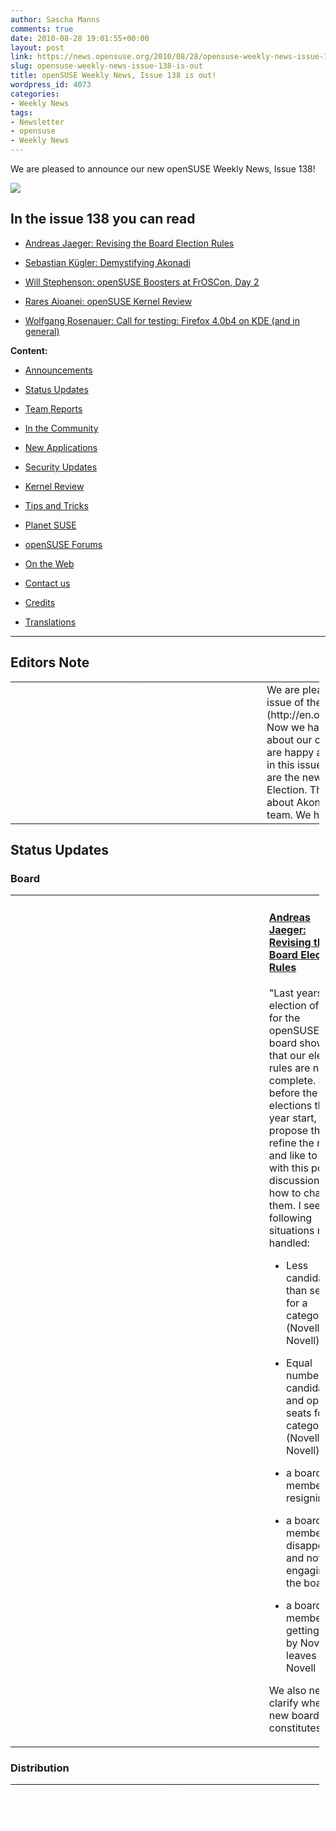 ```yaml
---
author: Sascha Manns
comments: true
date: 2010-08-28 19:01:55+00:00
layout: post
link: https://news.opensuse.org/2010/08/28/opensuse-weekly-news-issue-138-is-out/
slug: opensuse-weekly-news-issue-138-is-out
title: openSUSE Weekly News, Issue 138 is out!
wordpress_id: 4073
categories:
- Weekly News
tags:
- Newsletter
- opensuse
- Weekly News
---
```


We are pleased to announce our new openSUSE Weekly News, Issue 138!
<!-- more -->








[![](http://en.opensuse.org/images/6/6d/Opensuse_weekly_news_banner.png)](http://en.opensuse.org/File:Opensuse_weekly_news_banner.png)













## In the issue 138 you can read




  * [ Andreas Jaeger: Revising the Board Election Rules](http://news.opensuse.org/?p=4073#Andreas_Jaeger:_Revising_the_Board_Election_Rules)


  * [ Sebastian Kügler: Demystifying Akonadi](http://news.opensuse.org/?p=4073#Sebastian_K.C3.BCgler:_Demystifying_Akonadi)


  * [ Will Stephenson: openSUSE Boosters at FrOSCon, Day 2](http://news.opensuse.org/?p=4073#Will_Stephenson:_openSUSE_Boosters_at_FrOSCon.2C_Day_2)


  * [ Rares Aioanei: openSUSE Kernel Review](http://news.opensuse.org/?p=4073#Rares_Aioanei:_openSUSE_Kernel_Review)


  * [ Wolfgang Rosenauer: Call for testing: Firefox 4.0b4 on KDE (and in general)](http://news.opensuse.org/?p=4073#Wolfgang_Rosenauer:_Call_for_testing:_Firefox_4.0b4_on_KDE_.28and_in_general.29)















**Content:**




  * [ Announcements](http://news.opensuse.org/?p=4073#Announcements)


  * [ Status Updates](http://news.opensuse.org/?p=4073#Status_Updates)


  * [ Team Reports](http://news.opensuse.org/?p=4073#Team_Reports)


  * [ In the Community](http://news.opensuse.org/?p=4073#In_the_Community)


  * [ New Applications](http://news.opensuse.org/?p=4073#New.2FUpdated_Applications_.40_openSUSE)


  * [ Security Updates](http://news.opensuse.org/?p=4073#Security_Updates)


  * [ Kernel Review](http://news.opensuse.org/?p=4073#Kernel_Review)


  * [ Tips and Tricks](http://news.opensuse.org/?p=4073#Tips_and_Tricks)


  * [ Planet SUSE](http://news.opensuse.org/?p=4073#Planet_SUSE)


  * [ openSUSE Forums](http://news.opensuse.org/?p=4073#openSUSE_Forums)


  * [ On the Web](http://news.opensuse.org/?p=4073#On_the_Web)


  * [ Contact us](http://news.opensuse.org/?p=4073#Feedback_.2F_Communicate_.2F_Get_Involved)


  * [ Credits](http://news.opensuse.org/?p=4073#Credits)


  * [ Translations](http://news.opensuse.org/?p=4073#Translations)







  



  






  

  

  

  

  

  

  

  

  

  

  

  

  

  

  

  

  

  






* * *


  






## Editors Note








<table style="width: 98%;" class="zeroBorder" >
<tbody >
<tr >

<td style="color: rgb(255, 255, 255); text-align: center; vertical-align: top; width: 36px;" >[![](http://en.opensuse.org/images/thumb/7/7f/OWN-oxygen-EditorsNote_draft02.png/48px-OWN-oxygen-EditorsNote_draft02.png)](http://en.opensuse.org/File:OWN-oxygen-EditorsNote_draft02.png)
</td>

<td style="margin: 0pt 1em 0pt 0pt;" > We are pleased to announce our **138** issue of the [openSUSE Weekly News](http://en.opensuse.org/Portal:Weekly_news).  Now we have 138 issues full of information about our choosed System openSUSE. We are happy about that. What we're expecting in this issue?  One of the interesting Topics are the new discussed Rules from the Board Election. Then we have a interesting article about Akonadi, and new Stuff from the Mono team.  We hope that you will enjoy reading. 
</td>
</tr>
</tbody>
</table>





  









## Status Updates








### Board





<table style="width: 98%;" class="zeroBorder" >
<tbody >
<tr >

<td style="color: rgb(255, 255, 255); text-align: center; vertical-align: top; width: 36px;" >[![](http://en.opensuse.org/images/thumb/b/b2/OWN-oxygen-Board.png/48px-OWN-oxygen-Board.png)](http://en.opensuse.org/File:OWN-oxygen-Board.png)
</td>

<td style="margin: 0pt 1em 0pt 0pt;" >


####  [Andreas Jaeger: Revising the Board Election Rules](http://lizards.opensuse.org/2010/08/25/revising-the-board-election-rules/)


"Last years election of seats for the openSUSE board showed that our election rules are not complete. So, before the elections this year start, I propose that we refine the rules and like to start with this post a discussion on how to change them.  I see the following situations not handled: 


  * Less candidates than seats for a category (Novell/non-Novell) 


  * Equal number of candidates and open seats for a category (Novell/non-Novell) 


  * a board member resigning 


  * a board member disappearing and not engaging in the board 


  * a board member getting hired by Novell or leaves Novell 

We also need to clarify when the new board constitutes." 
</td>
</tr>
</tbody>
</table>





  







### Distribution





<table style="width: 98%;" class="zeroBorder" >
<tbody >
<tr >

<td style="color: rgb(255, 255, 255); text-align: center; vertical-align: top; width: 36px;" >[![](http://en.opensuse.org/images/thumb/9/94/Suse_Box.png/48px-Suse_Box.png)](http://en.opensuse.org/File:Suse_Box.png)
</td>

<td style="margin: 0pt 1em 0pt 0pt;" >  




####  Schedules for the next Week


"2. September 2010: **openSUSE 11.4 Milestone 2 release:** Milestone: snapshot release without agenda. We release it once we have several new key components in."  


####  Maintainance Updates





#####  [openSUSE-RU-2010:0531-1 (low): NetworkManager: Remove call to NFS restart](http://hermes.opensuse.org/messages/4841454)





#####  [openSUSE-RU-2010:0530-1 (moderate): inputattach: Fix syntax errors in the init script](http://hermes.opensuse.org/messages/4841455)





#####  [openSUSE-RU-2010:0535-1 (moderate): mount.cifs: Does not appear to support the (documented, preferred) credentials option. Fixed by this update.](http://hermes.opensuse.org/messages/4841468)





#####  [openSUSE-RU-2010:0534-1 (important): cpio: It crashes on non existing pattern file. Fixed by this update.](http://hermes.opensuse.org/messages/4841469)





#####  [openSUSE-RU-2010:0533-1 (low): smpppd: allow to control non-dialup interfaces](http://hermes.opensuse.org/messages/4841470)





#####  [openSUSE-RU-2010:0545-1 (important): lxdm: Collective update for lxdm](http://hermes.opensuse.org/messages/4855539)





#####  [openSUSE-RU-2010:0548-1 (low): pstoedit: This update fixes an crash of pstoedit when it is called from inkscape](http://hermes.opensuse.org/messages/4856280)





#####  [openSUSE-RU-2010:0555-1 (low): ivman: Fixed not receiving hal events (openSUSE 11.2)](http://hermes.opensuse.org/messages/4865659)





#####  [openSUSE-RU-2010:0554-1 (low): ivman: Fixed not receiving hal events (openSUSE 11.3)](http://hermes.opensuse.org/messages/4865660)





####  Bugzilla




The numbers for all openSUSE project products are this week: 




  * All Open Reports: 5297 (+44) 


  * Blocker: 3 (+0) 


  * Critical: 338 (+11) 


  * Major: 994 (+11) 


  * Normal: 2965 (+16) 


  * Minor: 444 (+6) 


  * Enhancements: 553 (+0) 



**Important links:**




  * [Detailed Bugzilla Report](https://bugzilla.novell.com/report.cgi?x_axis_field=bug_severity&y_axis_field=product&z_axis_field=&query_format=report-table&short_desc_type=allwordssubstr&short_desc=&long_desc_type=fulltext&long_desc=&classification=openSUSE&bug_file_loc_type=allwordssubstr&bug_file_loc=&status_whiteboard_type=allwordssubstr&status_whiteboard=&keywords_type=anywords&keywords=&bug_status=UNCONFIRMED&bug_status=NEW&bug_status=ASSIGNED&bug_status=NEEDINFO&bug_status=REOPENED&emailassigned_to1=1&emailtype1=substring&email1=&emailassigned_to2=1&emailreporter2=1&emailqa_contact2=1&emailcc2=1&emailtype2=substring&email2=&bugidtype=include&bug_id=&votes=&chfieldfrom=&chfieldto=Now&chfieldvalue=&format=table&action=wrap&field0-0-0=noop&type0-0-0=noop&value0-0-0=)


  * [Submitting Bug Reports](http://en.opensuse.org/openSUSE:Submitting_bug_reports)


  * [Bug Reporting FAQ](http://en.opensuse.org/openSUSE:Bug_reporting_FAQ)


</td>
</tr>
</tbody>
</table>





  







## Team Reports





### Build Service Team





<table style="width: 98%;" class="zeroBorder" >
<tbody >
<tr >

<td style="color: rgb(255, 255, 255); text-align: center; vertical-align: top; width: 36px;" >[![](http://en.opensuse.org/images/9/98/OWN-oxygen-Build-Service.png)](http://en.opensuse.org/File:OWN-oxygen-Build-Service.png)
</td>

<td style="margin: 0pt 1em 0pt 0pt;" >


####  [Martin Mohring: OBS 2.1: Status of PowerPC and MIPS support with QEMU](http://lizards.opensuse.org/2010/08/22/obs-2-1-status-of-powerpc-and-mips-support-with-qemu/)


"Now that ARM support in the OBS is getting more mature, here a report on the Status of PowerPC and MIPS builds using QEMU. They are implemented similiar to the ARM solution, and use QEMU Usermode (to allow speedup with x86 based cross compilers like we do for ARM).  First of all, PowerPC native builds do work since a long time (3+ years). At the beginning, only XEN virtualization was available for OBS, and XEN did not work on PowerPC hardware. Recently, KVM autosetup was added to OBS with release 1.8. KVM also works on PowerPC machines, so there are now fully functional PowerPC native builds with virtual machine support available."  


####  [Build Team Meeting](http://lists.opensuse.org/opensuse-buildservice/2010-08/msg00175.html)


Meeting minutes  


####  Build Service Statistics




  * Projects: 14665 (+96) 


  * Packages: 98471 (+445) 


  * Repositories: 23907 (+126) by 24478 (+98) confirmed users. 


</td>
</tr>
</tbody>
</table>





  







### KDE Team





<table style="width: 98%;" class="zeroBorder" >
<tbody >
<tr >

<td style="color: rgb(255, 255, 255); text-align: center; vertical-align: top; width: 36px;" >[![](http://en.opensuse.org/images/thumb/7/73/Kde-logo.jpg/48px-Kde-logo.jpg)](http://en.opensuse.org/File:Kde-logo.jpg)
</td>

<td style="margin: 0pt 1em 0pt 0pt;" >  




####  [Sebastian Kügler: Demystifying Akonadi](http://vizzzion.org/blog/2010/08/demystifying-akonadi/)


"The exotic-sounding ‘Akonadi’ refers to both a mythological figure and the KDE platform’s central information framework. This article will dispel some of the mystery about how Akonadi will improve performance and integration, and how it is being rolled out into KDE applications. I’ll also provide some insight how the technology works, and what will become possible with this new PIM framework.  Many people have been asking what the status of the new, Akonadi-based Kontact Groupware suite is. As I’ve been working closely with the PIM hackers, I thought I’d give my readers a heads-up on what’s going on and what to expect. In this article, I will often take KMail as an example for the port, but similar things apply to the other PIM applications that form the Kontact suite as well." 
</td>
</tr>
</tbody>
</table>





  







### Mono Team





<table style="width: 98%;" class="zeroBorder" >
<tbody >
<tr >

<td style="color: rgb(255, 255, 255); text-align: center; vertical-align: top; width: 36px;" >[![](http://en.opensuse.org/images/thumb/8/87/Mono_project_logo.png/48px-Mono_project_logo.png)](http://en.opensuse.org/File:Mono_project_logo.png)
</td>

<td style="margin: 0pt 1em 0pt 0pt;" >  




####  [Stephen Shaw: Mono Accessibility 2.1 Released](http://feedproxy.google.com/%7Er/decriptor/qXWe/%7E3/OiQgRCJwOIM/)


"We just released our first 2.x series update this week. This release brings a 127 bug fixes.  Over the last several months a fair amount of attention has been paid to improving at-spi2 as well. For those that don’t know what at-spi2 is its the next generation of Assistive Technology Service Provider Interface. The new at-spi2 using dbus in an effort to remove corba and bonobo from the gnome stack."  


####  [Mario Carrion: Mono Accessibility 2.1](http://blog.carrion.mx/2010/08/26/mono-accessibility-2-1/)


"Last Tuesday, we presented Mono Accessibility 2.1. We worked really hard on this release. Our main goals were, among other things, to improve our UI Automation Client API implementation, polish the interaction with at-spi2, better Moonlight accessibility and to handle custom and client-side providers. The great work made by all the contributors was the reason this release accomplished those goals." 
</td>
</tr>
</tbody>
</table>





  







### openFATE Team





<table style="width: 98%;" class="zeroBorder" >
<tbody >
<tr >

<td style="color: rgb(255, 255, 255); text-align: center; vertical-align: top; width: 36px;" >[![](http://en.opensuse.org/images/thumb/c/c2/Logo-fate.png/48px-Logo-fate.png)](http://en.opensuse.org/File:Logo-fate.png)
</td>

<td style="margin: 0pt 1em 0pt 0pt;" >  




####  [#310402: Driver Printer Konica Magicolor 2490 (and other)](https://features.opensuse.org/310402)


"there exist foo2lava printer drivers for several Konica Minolta magicolor printers (e.g. 2490 MF) for already some time. But they are not included in the standard Suse Distribution. It would be nice to include the drivers in the standard distribution."  


####  [#310403: DLNA Client / Service integration](https://features.opensuse.org/310403)


"Many devices and computers in the home can provide DLNA servers and client for media playback and serving. This is to propose 2 things: (...)"  


####  [#310405: yast2 wagon should be a fully graphic upgrade tool](https://features.opensuse.org/310405)


"I really like it that yast2-wagon exists for users to upgrade from release to release. It effectively does a zypper dup, but via a nicer gui interface. (...)"  


####  [#310406: Make /sbin and /usr/sbin accessible by sudo out-of-the-box](https://features.opensuse.org/310406)


"In current situation, /sbin and /usr/sbin are excluded from user path. If the user wants to use 'sudo' to run superuser tools located in sbin, the command fails. (...)"  


####  [#310410: Evaluate switching to libjpeg-turbo](https://features.opensuse.org/310410)


"Quoting [http://fedoraproject.org/wiki/Features/libjpeg-turbo](http://fedoraproject.org/wiki/Features/libjpeg-turbo): ==== libjpeg-turbo is fork of the original libjpeg project. It contains numerous performance related enhancements and is at least twice faster in JPEG compression/decompression than original libjpeg on platforms with MMX/SSE instruction set. It has same API/ABI like original libjpeg and also runs on non-SSE platforms where is around 25% faster. [http://sourceforge.net/projects/libjpeg-turbo](http://sourceforge.net/projects/libjpeg-turbo) ==== We should evaluate this library and see if we can replace libjpeg with it for improved performance."  


####  [#310431: Create automatic private group for new user](https://features.opensuse.org/310431)


"In Yast user management, add an option in the new user dialog to have a new, private group created for the user. The group should be named as the user. (...)"  


####  [#310433: Support for apt-url](https://features.opensuse.org/310433)


"In the fact there are many webpages and articles (not only ubuntu tutorials) using apt-url feature to install software, would be nice if openSUSE implements own solution for this feature. (...)"  


####  [#310442: New .desktop features](https://features.opensuse.org/310442)


"Desktop files should contains lots of information, helping for desktop software.  First of enchancement should be connection with other desktop file. It means, that .desktop files should update status automatically, when used or displayed.  Second would be autmatically removing broken desktop files."  


####  [#310443: Preload Improvements in openSUSE](https://features.opensuse.org/310443)


"The preload teams are doing many improvements for preloads, very few of these end in the openSUSE distribution. The improvements are bug fixes, hardware enablement and UI changes.  Goal: Get all preload improvements into the next openSUSE release."  


####  Statistics




[Feature](https://features.opensuse.org/) statistics for [openSUSE 11.4](https://features.opensuse.org/statistic/product/22236): 




  * Total: 185 (+15) 


  * Unconfirmed: 171 (+13) 


  * New: 6 (+0) 


  * Evaluation: 6 (+0) 


  * Candidate: 0 (+0) 


  * Done: 1 (+1) 


  * Rejected: 0 (+0) 


  * Duplicate: 1 (+1) 



[More information on openFATE](http://en.opensuse.org/openSUSE:Openfate)



</td>
</tr>
</tbody>
</table>





  







### Translation Team





<table style="width: 98%;" class="zeroBorder" >
<tbody >
<tr >

<td style="color: rgb(255, 255, 255); text-align: center; vertical-align: top; width: 36px;" >[![](http://en.opensuse.org/images/thumb/9/95/Icon-localize.png/48px-Icon-localize.png)](http://en.opensuse.org/File:Icon-localize.png)
</td>

<td style="margin: 0pt 1em 0pt 0pt;" >  




####  Localization




  * Daily updated translation statistics are available on the [openSUSE Localization Portal](http://i18n.opensuse.org/). 


  * [Trunk Top-List](http://i18n.opensuse.org/stats/trunk/toplist.php) – [Localization Guide](http://en.opensuse.org/OpenSUSE_Localization_Guide)


</td>
</tr>
</tbody>
</table>





  









## In the Community 








<table style="width: 98%;" class="zeroBorder" >
<tbody >
<tr >

<td style="color: rgb(255, 255, 255); text-align: center; vertical-align: top; width: 36px;" >[![](http://en.opensuse.org/images/3/31/Icon-project.png)](http://en.opensuse.org/File:Icon-project.png)
</td>

<td style="margin: 0pt 1em 0pt 0pt;" >  




####  [Sirko Kemter: FrOSCon 2010](http://karl-tux-stadt.de/ktuxs/?p=2688)


"Last weekend took FrOSCon place and openSUSE had a great presentation there. It was the 5th FroSCon and I was there since the second. FrOSCon addresses more developer and so its the best way to make a simple booth there for presenting openSUSE. FrOSCon offers projects rooms for making ther own program in there. Projects like PHP, Django, Perl, Geany and some others used the offer. After LinuxTag I said to Henne let us take an developer room too, we can make what we want in there, we have only what we do in it."  


####  [Will Stephenson: openSUSE Boosters at FrOSCon, Day 2](http://lizards.opensuse.org/2010/08/22/opensuse-boosters-at-froscon-day-2/)


"Back home in Nuernberg now – Sunday has been a long day of hacking on Elgg and its plugins to shape it into a users site that knows about the social side of the openSUSE community.  Our ‘Hack Meck’ was a little bit harder after letting loose at the legendary FrOSCon Saturday night party in the balmy August air, but we still managed to put down the glow sticks, hammer the keys and reach our goals for the weekend. These were adapting the user data to include fields that are peculiar to openSUSE such as membership status and IRC cloak, enhancing the Poll plugin to meet our info gathering needs, adapting the Elgg theming to our ubiquitous Bento theme, and working on calendaring and events so that we all know what is coming next in openSUSE world and so you can display your packaging and bug-reporting achievements to the world."  


####  [Nelson Marques: The Concept of Marketing and openSUSE Conference 2010](http://nmarques.digitalwhores.net/2010/08/25/the-concept-of-marketing-and-opensuse-conference-2010/)


"Dear openSUSE contributor and enthusiast, Is Marketing important for Free Software development? I hope to reach an answer in openSUSE Conference 2010 with the community and help the openSUSE Community to develop their own concepts of Marketing. I believe this is a very sensible and important task that I could accomplish with your help and participation on my small presentation.  My presentation will target ‘The Concept of Marketing and FOSS Development’ and it goal is to establish a Concept of Marketing that can be developed by the openSUSE Community based on a set of small concepts defined by Marketing, such as: trade, value, consumer or processes."  


###  Welcome new Members (Corner for new acknowledged Members)


"We are pleased to announce our new openSUSE Members: 


  * [Christophe Hoenen (oeilvert)](https://users.opensuse.org/show/oeilvert) He is very active on the forums. 


  * [Kyrill Detinov (Lazy_Kent)](https://users.opensuse.org/show/Lazy_Kent) Very active in Bugzilla, Mailinglists and BuildService 


  * [Sebastian Kügler (vizzzion)](https://users.opensuse.org/show/vizzzion) Active opensuse-kde developer. Also active in Mailinglists and Bugzilla. 


  * [Christian Wittmer (computersalat)](https://users.opensuse.org/show/computersalat) He is active in the Buildservice." 




###  Events & Meetings




Past: 




  * [**August 21-22, 2010: FrOSCon (St. Augustin/Germany; http://www.froscon.de/)**](http://news.opensuse.org/2010/04/19/froscon-st-augustin-germany/)


  * [** August 24, 2010: openSUSE Marketing Team Meeting**](http://news.opensuse.org/2010/07/26/opensuse-marketing-team-meeting-5/)


  * [** August 25, 2010: openSUSE Board Meeting**](http://news.opensuse.org/2010/03/24/opensuse-board-meeting/)



  

 Upcoming: 




  * [**August 31-September 1, 2010: LinuxCon Brasil 2010 (São Paulo/Brazil)**](http://events.linuxfoundation.org/events/linuxcon-brazil)


  * [** September 1, 2010: German Wiki Team Meeting**](http://news.opensuse.org/2010/05/30/german-wiki-team-meeting-2/)


  * [** September 2, 2010: openSUSE KDE Team Meeting**](http://news.opensuse.org/2010/05/13/%ef%bb%bfopensuse-kde-team-meeting/)


  * [**September 7, 2010: VOLDAY 2 (São Paulo/Brazil)**](http://volcon.org/volday2/)


  * You can find more informations on other events at: 


    * [openSUSE News/Events](http://news.opensuse.org/category/events/) – [Local events](http://en.opensuse.org/openSUSE:Ambassadors_events)




###  openSUSE for your ears




  * The openSUSE Weekly News are available as Livestream or Podcast in the German Language. You can hear it or download it on [http://blog.radiotux.de/podcast](http://blog.radiotux.de/podcast). 




###  openSUSE in $COUNTRY


"Details"  


###  Communication




  * [The mail lists](http://lists.opensuse.org/) have: 37674 (-8) subscribers. 


  * [The openSUSE Forums](http://forums.opensuse.org/)] have: 


    * 49631 (+252) registered users 


    * The most users ever online was 33435, 23-Aug-2010 at 03:27. 




###  Contributors




  * 4947 (+18) of 12550 (+40) registered contributors in the User Directory have signed the Guiding Principles. The board has acknowledged 436 (+5) [members](http://en.opensuse.org/openSUSE:Members).   

  




</td>
</tr>
</tbody>
</table>





  









## New/Updated Applications @ openSUSE








<table style="width: 98%;" class="zeroBorder" >
<tbody >
<tr >

<td style="color: rgb(255, 255, 255); text-align: center; vertical-align: top; width: 36px;" >[![](http://en.opensuse.org/images/1/10/OWN-oxygen-New-Updated-Applications.png)](http://en.opensuse.org/File:OWN-oxygen-New-Updated-Applications.png)
</td>

<td style="margin: 0pt 1em 0pt 0pt;" >


####  [Packman: imagination 2.1.1](http://packman.links2linux.org/package/imagination/183673)


"Imagination is a lightweight and simple DVD slide show maker written in C language and built with the GTK+2 toolkit. I noticed a lack on the Linux platform of a user-friendly DVD slide show maker, so I started developing Imagination. True, there are some other GUIs which do the job, but they usually require a lot of dependencies to be installed first. Imagination has been designed from the ground up to be fast, light and easy-to-use. It requires the ffmpeg encoder ONLY to produce the movie file - to be burned to DVD then with another application. Yes you don't need any other third-party software, I like the KISS principle :) Imagination at present features 26 transitions effects developed as plugins loaded at startup. Exporting of the slideshow as FLV format is supported. No sound and Ken Burns effects yet but they are planned in the next release."  


####  [OMG!SUSE! team: Photographers Rejoice! digiKam 1.4 hits the streets](http://feedproxy.google.com/%7Er/omgsuse/%7E3/bPXHi606NU4/photographers-rejoice-digikam-14-hits-streets)


"Professional-grade photo management app digiKam bumped to version 1.4.0 today, fixing a roll-full1 of bugs, including several crashes (full changelog).  For the unfamiliar, digiKam is an aphoto management app for KDE (but you can use it on GNOME too!), which makes importing and organizing photos easy peasy." 


  * You can find other interesting Packages at: 


  * [Packman](http://packman.links2linux.de/rdf/packman_en.rdf) – [OBS](https://hermes.opensuse.org/feeds/53368.rdf)


</td>
</tr>
</tbody>
</table>





  









## Security Updates








<table style="width: 98%;" class="zeroBorder" >
<tbody >
<tr >

<td style="color: rgb(255, 255, 255); text-align: center; vertical-align: top; width: 36px;" >[![](http://en.opensuse.org/images/6/68/Logo-SecurityUpdates.png)](http://en.opensuse.org/File:Logo-SecurityUpdates.png)
</td>

<td style="margin: 0pt 1em 0pt 0pt;" >


To view the security announcements in full, or to receive them as soon as they're released, refer to the [openSUSE Security Announce](http://lists.opensuse.org/opensuse-security-announce/) mailing list.  

  







####  [SUSE Security Summary Report: SUSE-SR:2010:016](http://lists.opensuse.org/opensuse-security-announce/2010-08/msg00005.html)




  * Announcement ID: SUSE-SR:2010:016 


  * Date: Thu, 26 Aug 2010 11:00:00 +0000 


  * Cross-References: CVE-2010-0211, CVE-2010-0212, CVE-2010-1168 


  * CVE-2010-1447, CVE-2010-1507, CVE-2010-1797 


  * CVE-2010-2497, CVE-2010-2498, CVE-2010-2499 


  * CVE-2010-2500, CVE-2010-2519, CVE-2010-2520 


  * CVE-2010-2527, CVE-2010-2541, CVE-2010-2548 


  * CVE-2010-2576, CVE-2010-2783, CVE-2010-2805 


  * CVE-2010-2806, CVE-2010-2807, CVE-2010-2808 


  * CVE-2010-3019, CVE-2010-3020, CVE-2010-3021 




####  [openSUSE-SU-2010:0430-4 (important): MozillaThunderbird: Update to 3.0.6 security release](http://hermes.opensuse.org/messages/4838220)





####  [openSUSE-SU-2010:0540-1 (important): opera: version 10.61 fixes various vulnerabilities](http://hermes.opensuse.org/messages/4852324)





####  [openSUSE-SU-2010:0546-1 (moderate): openldap2: fixed MODRDN DoS, replicating inconsistencies and \0 character-DoS (openSUSE 11.2)](http://hermes.opensuse.org/messages/4855538)





####  [openSUSE-SU-2010:0547-1 (moderate): openldap2: fixed MODRDN DoS, replicating inconsistencies and \0 character-DoS (openSUSE 11.1)](http://hermes.opensuse.org/messages/4855553)





####  [openSUSE-SU-2010:0549-1 (critical): freetype2: security update for various bugs](http://hermes.opensuse.org/messages/4857454)





####  [openSUSE-SU-2010:0553-1 (moderate): java-1_6_0-openjdk security update](http://hermes.opensuse.org/messages/4865170)



</td>
</tr>
</tbody>
</table>





  









## Kernel Review








<table style="width: 98%;" class="zeroBorder" >
<tbody >
<tr >

<td style="color: rgb(255, 255, 255); text-align: center; vertical-align: top; width: 36px;" >[![](http://en.opensuse.org/images/thumb/b/bc/Tux.svg.png/48px-Tux.svg.png)](http://en.opensuse.org/File:Tux.svg.png)
</td>

<td style="margin: 0pt 1em 0pt 0pt;" >  




####  [h-online/Thorsten Leemhuis: Kernel Log: New X Server, 3D drivers for Radeon 5000 and new stable kernels](http://www.h-online.com/open/features/Kernel-Log-New-X-Server-3D-drivers-for-Radeon-5000-and-new-stable-kernels-1065375.html)


"While the new kernel versions mainly correct minor bugs, X.org's next generation X Server offers a range of improvements. Various code segments released by AMD developers allow the X.org open source drivers for Radeon GPUs to utilise the 2D and 3D acceleration features available with Radeon series 5000 graphics cards."  


####  [Rares Aioanei: openSUSE Kernel Review](http://schaiba.wordpress.com/2010/08/22/opensuse-kernel-news-28-08-2010/)


Rares Aioanei gives a good Weekly Review about the Kernel.  


####  [Linus Torvalds: Linux 2.6.36-rc2](http://lwn.net/Articles/401390/)


"Another week, another -rc. I didn't really ever get around to announcing -rc1 when I released it, and we had enough niggling small problems (like a memory corruptor in the HID layer that ended up causing some random problems etc) there that I never got around to fixing that lack of announcement. And hopefully -rc2 is a good point to correct the lack of earlier commentary." 
</td>
</tr>
</tbody>
</table>





  









## Tips and Tricks








<table style="width: 98%;" class="zeroBorder" >
<tbody >
<tr >

<td style="color: rgb(255, 255, 255); text-align: center; vertical-align: top; width: 36px;" >[![](http://en.opensuse.org/images/9/98/OWN-oxygen-Tips-and-Tricks.png)](http://en.opensuse.org/File:OWN-oxygen-Tips-and-Tricks.png)
</td>

<td style="margin: 0pt 1em 0pt 0pt;" >  




###  For Desktop Users





####  [makeuseof.com/Justin Pot: BleachBit – A Utility To Clean Up Your Linux System](http://www.makeuseof.com/tag/bleachbit-utility-clean-linux-system/)


"It’s no secret: many programs fill your hard drive with well-meaning, but useless, crap. From browser caches to install leftovers to logs, computers are full of unnecessary information.  Windows users can turn to CCleaner – a program that can make your computer run faster - to systematically remove such fluff from their drive. But what about Linux users who need to wipe and clean their Linux machine?" You can find bleachbit in our Repositories: [http://bit.ly/a1oiiK](http://bit.ly/a1oiiK) 


###  For Commandline/Script Newbies





####  [Linux Journal/LJ Staff: Stupid tar Tricks](http://www.linuxjournal.com/content/stupid-tar-tricks)


"One of the most common programs on Linux systems for packaging files is the venerable tar. tar is short for tape archive, and originally, it would archive your files to a tape device. Now, you're more likely to use a file to make your archive. To use a tarfile, use the command-line option -f . To create a new tarfile, use the command-line option -c. To extract files from a tarfile, use the option -x. You also can compress the resulting tarfile via two methods. To use bzip2, use the -j option, or for gzip, use the -z option. (...)"  


####  [ServerWatch/Juliet Kemp: Single vs. Double Quotes in Bash](http://www.serverwatch.com/tutorials/article.php/3898896/Single-vs-Double-Quotes-in-Bash.htm)


"In Bash, whether to use single or double quotes depends on exactly what you want to do, and the differences can trip you up if you're not concentrating. Here's a quick rundown of what each does and when to use them. (...)" 


  







###  For Developers and Programmers





####  [IBM developerWorks/Wei Dong Xie: Avoiding memory leaks in POSIX thread programming](http://www.ibm.com/developerworks/linux/library/l-memory-leaks/)


"POSIX thread programming defines a standard set of C programming language types, functions, and constants—and pthreads provide a powerful tool for thread management. To use pthreads to the fullest, you'll want to avoid the common mistakes. One common mistake is forgetting to join joinable threads, which can create memory leaks and cause extra work. In this tips-oriented article, learn the basics of POSIX threads, see how to identify and detect thread memory leaks, and get solid advice for avoiding them." 


  







###  For System Administrators





####  [Jared Ottley: Alfresco: Permissions Web Scripts](http://feeds.ottleys.net/%7Er/jaredottley/%7E3/kQP5f3fZqJA/alfresco-permissions-web-scripts)


"A couple of months back I was asked to write a couple of web scripts to help one of our customers to be able to check and modify permissions for content/spaces in the Alfresco repository. I’ve finally had the chance to spend sometime testing and now writing about them.  The core of the web scripts was quick to write. The fun (more time consuming) part was working with exception handling in javascipt. I know tons of fun right! There are few different ways to use exception handling based on which version of Alfresco you are using. The customer is on Enterprise 3.1 and I wanted to make sure that the web scripts also worked on the more current releases of Alfresco as well. A change (re: addition) was made in Enterprise 3.2.1 and Community 3.3 to help simplify exception handeling. I’ll talk about exception handling and these differences in a follow up post. For now let’s talk about these new web scripts."  


####  [IBMDeveloperWorks/Ian Shields: Learn Linux, 101: Maintain the integrity of filesystems](http://www.ibm.com/developerworks/linux/library/l-lpic1-v3-104-2/index.html?ca=drs-)


"Learn how to check the integrity of your Linux® filesystems, monitor free space, and fix simple problems. Use the material in this article to study for the Linux Professional Institute (LPI) 101 exam for Linux system administrator certification—or just to check your filesystems and keep them in good working order, especially after a system crash or power loss." 
</td>
</tr>
</tbody>
</table>





  









## Planet SUSE








<table style="width: 98%;" class="zeroBorder" >
<tbody >
<tr >

<td style="color: rgb(255, 255, 255); text-align: center; vertical-align: top; width: 36px;" >[![](http://en.opensuse.org/images/thumb/f/fe/Logo-PlanetSUSE.png/48px-Logo-PlanetSUSE.png)](http://en.opensuse.org/File:Logo-PlanetSUSE.png)
</td>

<td style="margin: 0pt 1em 0pt 0pt;" >  




####  [Wolfgang Rosenauer: Call for testing: Firefox 4.0b4 on KDE (and in general)](http://www.rosenauer.org/blog/2010/08/23/call-for-testing-firefox-4-0b4-on-kde-and-in-general/)


"If you are brave enough feel free to update to Firefox 4.0b4 from the mozilla:beta repository. It will not install in parallel to previous versions but will replace your existing Firefox package. As always you want to backup your profile before so you can go back to your previous version without problems.  The latest package contains the KDE integration patches we had in FF3.x which are pretty much untested. So if you run KDE and want to give it a try please report issues you find in Novell’s Bugzilla."  


####  [Holger Hetterich: SMBTA documentation improving](http://holger123.wordpress.com/2010/08/24/smbta-documentation-improving/)


"While we are working on getting a first release of smbtad and smbtatools out of the door, we’ve just released the “SMB Traffic Analyzer Guide“. This is the very first version. The goal of the guide is to have a complete documentation of all components of SMB Traffic Analyzer. We know this initial version has it’s problems, but we will continue to improve the SMBTA guide by time. So before you complain, sit back, rest, and think about this is work in progress."  


####  [LenZ Grimmer: OpenSQL Camp Europe and FrOSCon: A summary](http://www.lenzg.net/archives/309-OpenSQL-Camp-Europe-and-FrOSCon-A-summary.html)


"With OpenSQL Camp and FrOSCon being over for almost a week now, it's time to come up with a short summary. I traveled home on Monday morning and then took Tuesday off, so I had some catching up to do...  As for the past years, FrOSCon rocked again! According to the closing keynote, they had around 1.500 (unique) visitors and I had a great time there. I really enjoyed meeting all the old and new faces of the various Open Source communities. The lineup of speakers was excellent, Jon "maddog" Hall's keynote about "Free and Open Source Software in the Developing World" was quite insightful and inspiring."  


####  [Thomas Biege: SAD 0: Secure Code Development in an Open-Source World](http://thetoms-random-thoughts.blogspot.com/2010/05/sad-0-secure-code-development-in-open.html)


"What does SAD mean? I will clarify it later, it does not matter now... don't be sad about it.  Since some years big software companies like Microsoft (2002) or Cisco (2010) start changing their software development procedures to address the massive amount of vulnerabilities in their products. MS seems to be successful with this strategy and all the charts, numbers and articles look promising. "But what about the open-source world, the world of Linux distributions, what did they do?" you might ask. Led me shed some light on it."  


####  [Mike McCallister: Can I Get a 30-hour Day? Searching for Linux Project Management Tools](http://metaverse.wordpress.com/2010/08/25/can-i-get-a-30-hour-day-searching-for-linux-project-management-tools/)


"My life is getting far too complex to handle simply. Fall is coming, and I’m beginning to think I’m overbooking myself. Consider this: 


  * I’m working on another book project that I can’t talk about yet. ;-) 


  * I’m way behind in working through the SitePoint web development classes I wrote about a few weeks ago. 


  * I’m speaking to the Madison Linux Users Group (MadLUG) about openSUSE 11.3 on November 6 (Did I mention that before?), and have to create that presentation. 


  * I’m probably leading at least one session at BarCampMilwaukee 5 (which I did mention last week) October 2-3. The minimum is likely to be a dress rehearsal for the MadLUG event, but still… 


  * I want to write more magazine articles too. 


  * I have to get another car (an unexpected and urgent task). 


  * There may be still another book project after the one at the top of this list that requires a bunch of preparatory tasks. 


  * I’ve got to mow the lawn weekly and tend to various other homeowner projects. 


  * Oh, and BTW I still have a day job that fills in 40 hours every week. 

Now between the Web-based app ToodleDo and a lovely Windows-based desktop app called MyLifeOrganized (MLO) that runs pretty well in Wine, I’ve got my day-to-day task/to-do-lists in good order. But right now, I need something that can help me figure out how to fit all of these big projects into the amount of time left in the day once I get home at night. And, since it is fall, ideally allow me to catch a few football and postseason baseball games in the bargain." 
</td>
</tr>
</tbody>
</table>





  









## openSUSE Forums








<table style="width: 98%;" class="zeroBorder" >
<tbody >
<tr >

<td style="color: rgb(255, 255, 255); text-align: center; vertical-align: top; width: 36px;" >[![](http://en.opensuse.org/images/e/ed/OWN-oxygen-openSUSE-Forums.png)](http://en.opensuse.org/File:OWN-oxygen-openSUSE-Forums.png)
</td>

<td style="margin: 0pt 1em 0pt 0pt;" >


####  [Would Uptake Increase with a Stable (LTS) Version of openSUSE?](http://forums.opensuse.org/english/community/general-chit-chat/444776-would-uptake-increase-stable-version-opensuse.html)


"An interesting discussion here revolving around the release schedule and life cycle of openSUSE, along with the update of applications."  


####  [Grub Issues](http://forums.opensuse.org/english/get-help-here/install-boot-login/444804-grub-start-issues.html)


"Not 1, not 2, but 3 issues all at the same time. Typically confused by grub, our user here is borderline re-install. It's early days but lets see if we can spare him the trouble. Though running 11.1, they may want to consider an upgrade anyway."  


####  [Firefox opens but goes nowhere.](http://forums.opensuse.org/english/get-help-here/applications/444756-firefox-opens-but-goes-no-where-opensiuse-11-2-64bit.html)


"A slightly confusing question, or maybe it's just the way it was worded, but we fixed the problem in the end. Another satisfied customer."  


####  [DVD Tray won't re-open!](http://forums.opensuse.org/english/get-help-here/multimedia/444794-re-dvd-tray-wont-re-open.html)


"Will they ever get to the bottom of this one. At first I was thinking it might be a drive on it's way out, but now it's looking like it might be something (a process) holding on to the drive." 
</td>
</tr>
</tbody>
</table>





  









## On the Web








<table style="width: 98%;" class="zeroBorder" >
<tbody >
<tr >

<td style="color: rgb(255, 255, 255); text-align: center; vertical-align: top; width: 36px;" >[![](http://en.opensuse.org/images/d/d6/OWN-oxygen-On-the-Web.png)](http://en.opensuse.org/File:OWN-oxygen-On-the-Web.png)
</td>

<td style="margin: 0pt 1em 0pt 0pt;" >  




###  Announcements





####  [PlanetQT/Henry Haverinen: Qt 4.7 Release Candidate and Qt Quick](http://labs.trolltech.com/blogs/2010/08/26/qt-47-release-candidate-and-qt-quick/)


"As many of you may already know, a few minutes ago we pushed a Qt 4.7 Release Candidate (RC). Qt 4.7 is a great step forward with regard to performance and the introduction of Qt Quick, and with Qt 4.7 we will see Qt applications run faster and smother than ever before.  With the release of Qt 4.7 including Qt Quick, you will immediately gain access to powerful features for building fluid, animated applications and UIs. Qt Quick is made up of three pieces: (1) the QML language and (2) the QtDeclarative module in the Qt framework, and (3) Qt Quick tooling components in Qt Creator." 


  







###  Reports





####  [linux.com/Jack Wallen: Talking KDE and openSUSE with Jos Poortvliet](http://www.linux.com/news/enterprise/biz-enterprise/350329-talking-kde-and-opensuse-with-jos-poortvliet)


"Recently I had the pleasure of chatting with newly minted openSUSE community manager, and former KDE marketing lead, Jos Poortvliet about user-visible changes brought in the KDE 4.5 release. We asked him ten questions about changes in KDE 4.5, what problems needed to be overcome, and what the future of KDE looks like — and his thoughts on openSUSE.  Jos Poortvliet was hired by Novell as openSUSE community manager in early August. Before that he was active as volunteer in the international KDE community as marketing team lead. He coordinated and contributed to the work around releases, creation of marketing materials, visiting and organizing conferences, and maintaining contacts with the press. In his "real" life he worked as business consultant at companies like Royal Bank of Scotland, the dutch Governmental Department of Education and KPN, a major dutch Telecom provider."  


####  [LinuxJournal/Doug Roberts: Linux market share](http://www.linuxjournal.com/content/linux-market-share)


"In the course of a normal work day I take several little breaks to check the news. On my list of news sites are Slashdot, Linux Journal and Linux Today. Frequently I see something that gives me an idea for an article. Sometimes I even find an article on a topic that I was planning to write about myself. Such was the case today when I came across this well-written piece from the Royal Pingdom Blog referenced on Linux Today. It’s about the failure of desktop Linux to break the 1% market share barrier, and I confess that it left me a little depressed. But I decided to add my two cents on the subject anyhow."  


####  [Linux Journal/Susan Linton: Two Distributions Celebrate Birthdays](http://www.linuxjournal.com/content/two-distributions-celebrate-birthdays)


"The Linux community had two birthdays to celebrate recently. Debian GNU/Linux turned 17 on August 16 and openSUSE has been providing an excellent desktop Linux for five years."  


####  [LinuxTrends.com: Linux distribution popularity trends plotted](http://linuxtrends.com/linux-distribution-popularity-trends/)


"In order to get a sense of the popularity of various Linux distributions over the past several years, we entered their names into Google’s search insights tool and grabbed images of the resulting graphs. The graphs display some fascinating trends and bode well for the future of Linux. (...)"  


####  [TechCrunch/MG Siegler: Diaspora Three Weeks Away From Unveiling Open-Source Facebook Alternative](http://techcrunch.com/2010/08/26/diaspora-facebook/)


"Remember Diaspora? You’ll be forgiven if you don’t. Since they received a lot of hype as the open-source “Facebook Alternative” this past May, they’ve been quiet. In fact, they hadn’t given any updates on their progress since early July. But today they’ve re-emerged with some updates. Notably, they say: “We have Diaspora working, we like it, and it will be open-sourced on September 15th.” That’s just three weeks away." 


  







###  Warning!





####  [Truths/rafay: Hack a Website Using Remote File Inclusion](http://www.hungry-hackers.com/2010/08/hack-a-website-using-remote-file-inclusion.html%E3%80%80Hacking)


"Remote file inclusion is basically a one of the most common vulnerability found in web application. This type of vulnerability allows the Hacker or attacker to add a remote file on the web server. If the attacker gets successful in performing the attack he/she will gain access to the web server and hence can execute any command on it. (...)" 
</td>
</tr>
</tbody>
</table>





  









## Feedback / Communicate / Get Involved








<table style="width: 98%;" class="zeroBorder" >
<tbody >
<tr >

<td style="color: rgb(255, 255, 255); text-align: center; vertical-align: top; width: 36px;" >[![](http://en.opensuse.org/images/a/ae/OWN-oxygen-FCG.png)](http://en.opensuse.org/openSUSE:Weekly_news_team)
</td>

<td style="margin: 0pt 1em 0pt 0pt;" >Do you have comments on any of the things mentioned in this article? Then head right over to the [comment section](http://news.opensuse.org/p=4073) and let us know!  

Or if you would like to be part of the [openSUSE:Weekly news team](http://en.opensuse.org/openSUSE:Weekly_news_team) then check out our team page and join!  

Or Communicate with or get help from the wider openSUSE community -- via IRC, forums, or mailing lists -- see [Communicate](http://en.opensuse.org/openSUSE:Communication_channels). 


  

[![](http://en.opensuse.org/images/thumb/6/6d/Rss_32.png/24px-Rss_32.png)](http://en.opensuse.org/File:Rss_32.png) You can subscribe to the openSUSE Weekly News RSS feed at [http://news.opensuse.org/category/weekly-news/feed/](http://news.opensuse.org/category/weekly-news/feed/)



</td>
</tr>
</tbody>
</table>





  









## Credits








<table style="width: 98%;" class="zeroBorder" >
<tbody >
<tr >

<td style="color: rgb(255, 255, 255); text-align: center; vertical-align: top; width: 36px;" >[![](http://en.opensuse.org/images/1/17/OWN-oxygen-Credits.png)](http://en.opensuse.org/File:OWN-oxygen-Credits.png)
</td>

<td style="margin: 0pt 1em 0pt 0pt;" >


  * [saigkill](http://en.opensuse.org/User:Saigkill) [Talk](http://en.opensuse.org/User_talk:Saigkill) - [Contributions](http://en.opensuse.org/Special:Contributions/saigkill) Sascha Manns (Editor in Chief) 


  * [STS301](http://en.opensuse.org/index.php?title=User:STS301&action=edit&redlink=1) [Talk](http://en.opensuse.org/index.php?title=User_talk:STS301&action=edit&redlink=1) - [Contributions](http://en.opensuse.org/Special:Contributions/STS301) Sebastian Schöbinger (Tips/Tricks) 


  * [HeliosReds](http://en.opensuse.org/User:HeliosReds) [Talk](http://en.opensuse.org/index.php?title=User_talk:HeliosReds&action=edit&redlink=1) - [Contributions](http://en.opensuse.org/Special:Contributions/HeliosReds) Satoru Matsumoto (Editorial Office) 


  * [Caf4926](http://en.opensuse.org/User:Caf4926) [Talk](http://en.opensuse.org/index.php?title=User_talk:Caf4926&action=edit&redlink=1) - [Contributions](http://en.opensuse.org/Special:Contributions/Caf4926) Carl Fletcher (Main-Newsletter, Forums Sec.) 


  * [Okuro](http://en.opensuse.org/User:Okuro) [Talk](http://en.opensuse.org/index.php?title=User_talk:Okuro&action=edit&redlink=1) - [Contributions](http://en.opensuse.org/Special:Contributions/Okuro) Thomas Hofstätter (Events & Meetings) 


  * add translators 


</td>
</tr>
</tbody>
</table>





  









## Translations





<table style="width: 98%;" class="zeroBorder" >
<tbody >
<tr >

<td style="color: rgb(255, 255, 255); text-align: center; vertical-align: top; width: 36px;" >[![](http://en.opensuse.org/images/thumb/b/b5/OWN-Icon-locale.png/48px-OWN-Icon-locale.png)](http://en.opensuse.org/File:OWN-Icon-locale.png)
</td>

<td style="margin: 0pt 1em 0pt 0pt;" >  




openSUSE Weekly News is translated into many languages.Issue #138 of the openSUSE Weekly News is available in: 




  * [English](http://en.opensuse.org/Archive:Weekly_news_138)



Delayed / to be translated: 




  * [Magyar](http://hu.opensuse.org/OpenSUSE_Heti_H%C3%ADrmond%C3%B3/138)


  * [Español](http://es.opensuse.org/OpenSUSE_Noticias_Semanales/138)


  * [繁體中文](http://zh_tw.opensuse.org/OpenSUSE_Weekly_News/138)


  * [日本語](http://ja.opensuse.org/OpenSUSE_Weekly_News/138)


  * [Русский](http://ru.opensuse.org/%D0%95%D0%B6%D0%B5%D0%BD%D0%B5%D0%B4%D0%B5%D0%BB%D1%8C%D0%BD%D1%8B%D0%B5_%D0%BD%D0%BE%D0%B2%D0%BE%D1%81%D1%82%D0%B8_openSUSE/138)


  * [Indonesia](http://en.opensuse.org/OpenSUSE_Weekly_News/138/indonesian)


  * [简体中文](http://en.opensuse.org/OpenSUSE_Weekly_News/138/chinese)


  * [Deutsch](http://de.opensuse.org/OpenSUSE-Wochenschau/138)


  * [Français](http://fr.opensuse.org/Lettre_d%27information_openSUSE/138)


  * [Polski](http://pl.opensuse.org/Tygodnik_openSUSE/138)


  * [Português](http://pt.opensuse.org/Not%C3%ADcias_da_semana_no_openSUSE/138)


  * [Italiano](http://it.opensuse.org/OpenSUSE_Newsletter_Settimanale/138)


  * [Svenska](http://en.opensuse.org/OpenSUSE_Weekly_News/138/swedish)


  * [Ìesky](http://cs.opensuse.org/OpenSUSE_t%C3%BDden%C3%ADk/138)


</td>
</tr>
</tbody>
</table>
  


